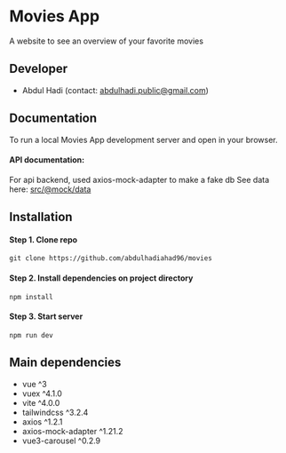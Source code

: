 # Movies App
A website to see an overview of your favorite movies

## Developer
 * Abdul Hadi (contact: abdulhadi.public@gmail.com)

## Documentation
To run a local Movies App development server and open in your browser.

#### API documentation: 
For api backend, used axios-mock-adapter to make a fake db
See data here: [src/@mock/data](https://github.com/abdulhadiahad96/movies/tree/master/src/@mock/data)

## Installation
#### Step 1. Clone repo
`git clone https://github.com/abdulhadiahad96/movies`

#### Step 2. Install dependencies on project directory
`npm install`

#### Step 3. Start server
`npm run dev`

## Main dependencies
 * vue ^3
 * vuex ^4.1.0
 * vite ^4.0.0
 * tailwindcss ^3.2.4
 * axios ^1.2.1
 * axios-mock-adapter ^1.21.2
 * vue3-carousel ^0.2.9


